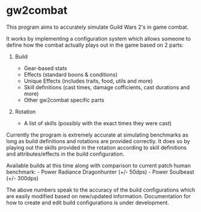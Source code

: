 # gw2combat
This program aims to accurately simulate Guild Wars 2's in game combat. 

It works by implementing a configuration system which allows someone to define how the combat actually plays out in the game based on 2 parts:
1. Build
    - Gear-based stats
    - Effects (standard boons & conditions)
    - Unique Effects (includes traits, food, utils and more)
    - Skill definitions (cast times, damage cofficients, cast durations and more)
    - Other gw2combat specific parts

2. Rotation
    - A list of skills (possibly with the exact times they were cast)

Currently the program is extremely accurate at simulating benchmarks as long as build definitions and rotations are provided correctly.
It does so by playing out the skills provided in the rotation according to skill definitions and attributes/effects in the build configuration.

Available builds at this time along with comparison to current patch human benchmark:
    - Power Radiance Dragonhunter (+/- 50dps)
    - Power Soulbeast (+/- 300dps)

The above numbers speak to the accuracy of the build configurations which are easily modified based on new/updated information.
Documentation for how to create and edit build configurations is under development.
